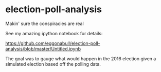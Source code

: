 # election-poll-analysis
Makin' sure the conspiracies are real

See my amazing ipython notebook for details:

https://github.com/eggonabull/election-poll-analysis/blob/master/Untitled.ipynb

The goal was to gauge what would happen in the 2016 election given a simulated election based off the polling data.
